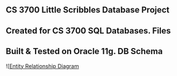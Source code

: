 CS 3700 Little Scribbles Database Project
--------------------------------------------------
Created for CS 3700 SQL Databases.
Files
-------------
Built & Tested on Oracle 11g.
DB Schema
-------------
![[Entity Relationship Diagram](https://i.gyazo.com/7bfa36db3f5260c7455b4de63f7d0a01.png)

